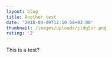 ```yaml
---
layout: blog
title: Another test
date: '2018-04-09T12:10:58+02:00'
thumbnail: /images/uploads/jldg5ur.png
rating: '2'
---
```

This is a test?
